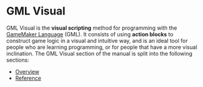 #  GML Visual 

GML Visual is the **visual scripting** method for programming with the
[GameMaker Language](../GameMaker_Language/GameMaker_Language_Index)
(GML). It consists of using **action blocks** to construct game logic in
a visual and intuitive way, and is an ideal tool for people who are
learning programming, or for people that have a more visual inclination.
The GML Visual section of the manual is split into the following
sections:

-   [Overview](Drag_And_Drop_Overview/DnD_Overview)
-   [Reference](Drag_And_Drop_Reference/DnD_Reference)
